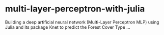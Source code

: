 # multi-layer-perceptron-with-julia
Building a deep artificial neural network (Multi-Layer Perceptron MLP) using Julia and its package Knet to predict the Forest Cover Type ... 
